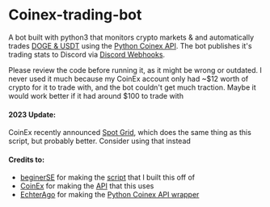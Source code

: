 # Coinex-trading-bot
A bot built with python3 that monitors crypto markets & and automatically trades [DOGE & USDT](https://www.coinex.com/exchange/DOGE-USDT) using the [Python Coinex API](https://pypi.org/project/coinex.py/). The bot publishes it's trading stats to Discord via [Discord Webhooks](https://pypi.org/project/discord-webhook/). 

Please review the code before running it, as it might be wrong or outdated. I never used it much because my CoinEx account only had ~$12 worth of crypto for it to trade with, and the bot couldn't get much traction. Maybe it would work better if it had around $100 to trade with

#### 2023 Update:
CoinEx recently announced [Spot Grid](https://announcement.coinex.com/hc/en-us/articles/13939012802708), which does the same thing as this script, but probably better. Consider using that instead

#### Credits to:
- [beginerSE](https://github.com/beginerSE/) for making the [script](https://github.com/beginerSE/TradeBot-for-Coinex) that I built this off of
- [CoinEx](https://github.com/coinexcom/) for making the [API](https://github.com/coinexcom/coinex_exchange_api) that this uses
- [EchterAgo](https://github.com/EchterAgo/) for making the [Python Coinex API wrapper](https://github.com/EchterAgo/coinex)
